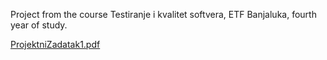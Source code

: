 Project from the course Testiranje i kvalitet softvera, ETF Banjaluka, fourth year of study.

[ProjektniZadatak1.pdf](https://github.com/grigor83/calculator/files/14234028/ProjektniZadatak1.pdf)

